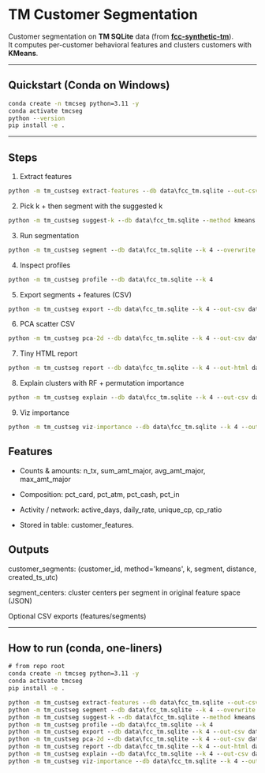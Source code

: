 # TM Customer Segmentation

Customer segmentation on **TM SQLite** data (from <a href="https://github.com/SKR35/FCC-Synthetic-TM" target="_blank" rel="noopener noreferrer">**fcc-synthetic-tm**</a>).  
It computes per-customer behavioral features and clusters customers with **KMeans**.

---

## Quickstart (Conda on Windows)

~~~bat
conda create -n tmcseg python=3.11 -y
conda activate tmcseg
python --version
pip install -e .
~~~

---

## Steps

1) Extract features

~~~bat
python -m tm_custseg extract-features --db data\fcc_tm.sqlite --out-csv data\customer_features.csv
~~~

2) Pick k + then segment with the suggested k

~~~bat
python -m tm_custseg suggest-k --db data\fcc_tm.sqlite --method kmeans --k 4 --kmin 2 --kmax 10 --out-csv data\k_sweep_active.csv
~~~

3) Run segmentation

~~~bat
python -m tm_custseg segment --db data\fcc_tm.sqlite --k 4 --overwrite --min-tx 1
~~~

4) Inspect profiles

~~~bat
python -m tm_custseg profile --db data\fcc_tm.sqlite --k 4
~~~

5) Export segments + features (CSV)

~~~bat
python -m tm_custseg export --db data\fcc_tm.sqlite --k 4 --out-csv data\segments_k4.csv
~~~

6) PCA scatter CSV

~~~bat
python -m tm_custseg pca-2d --db data\fcc_tm.sqlite --k 4 --out-csv data\pca2d_k4.csv
~~~

7) Tiny HTML report

~~~bat
python -m tm_custseg report --db data\fcc_tm.sqlite --k 4 --out-html data\seg_report_k4.html --pca-csv data\pca2d_k4.csv
~~~

8) Explain clusters with RF + permutation importance

~~~bat
python -m tm_custseg explain --db data\fcc_tm.sqlite --k 4 --out-csv data\importance_k4_cv5.csv --mode pi_cv --cv 5
~~~

9) Viz importance

~~~bat
python -m tm_custseg viz-importance --db data\fcc_tm.sqlite --k 4 --out-png data\importance_k4_grouped.png --cv 5
~~~

## Features

- Counts & amounts: n_tx, sum_amt_major, avg_amt_major, max_amt_major

- Composition: pct_card, pct_atm, pct_cash, pct_in

- Activity / network: active_days, daily_rate, unique_cp, cp_ratio

- Stored in table: customer_features.

## Outputs

customer_segments: (customer_id, method='kmeans', k, segment, distance, created_ts_utc)

segment_centers: cluster centers per segment in original feature space (JSON)

Optional CSV exports (features/segments)

---

## How to run (conda, one-liners)

~~~bat
# from repo root
conda create -n tmcseg python=3.11 -y
conda activate tmcseg
pip install -e .

python -m tm_custseg extract-features --db data\fcc_tm.sqlite --out-csv data\customer_features.csv
python -m tm_custseg segment --db data\fcc_tm.sqlite --k 4 --overwrite --min-tx 1
python -m tm_custseg suggest-k --db data\fcc_tm.sqlite --method kmeans --k 4 --kmin 2 --kmax 10 --out-csv data\k_sweep_active.csv
python -m tm_custseg profile --db data\fcc_tm.sqlite --k 4
python -m tm_custseg export --db data\fcc_tm.sqlite --k 4 --out-csv data\segments_k4.csv
python -m tm_custseg pca-2d --db data\fcc_tm.sqlite --k 4 --out-csv data\pca2d_k4.csv
python -m tm_custseg report --db data\fcc_tm.sqlite --k 4 --out-html data\seg_report_k4.html --pca-csv data\pca2d_k4.csv
python -m tm_custseg explain --db data\fcc_tm.sqlite --k 4 --out-csv data\importance_k4_cv5.csv --mode pi_cv --cv 5
python -m tm_custseg viz-importance --db data\fcc_tm.sqlite --k 4 --out-png data\importance_k4_grouped.png --cv 5
~~~